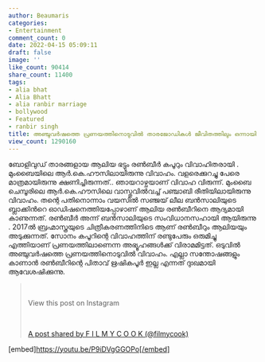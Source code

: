 ```yaml
---
author: Beaumaris
categories:
- Entertainment
comment_count: 0
date: 2022-04-15 05:09:11
draft: false
image: ''
like_count: 90414
share_count: 11400
tags:
- alia bhat
- Alia Bhatt
- alia ranbir marriage
- bollywood
- Featured
- ranbir singh
title: അഞ്ചുവർഷത്തെ പ്രണയത്തിനൊടുവിൽ താരജോഡികൾ ജീവിതത്തിലും ഒന്നായി
view_count: 1290160
---
```


ബോളിവുഡ് താരങ്ങളായ ആലിയ ഭട്ടും രണ്‍ബീര്‍ കപൂറും വിവാഹിതരായി . മുംബൈയിലെ ആര്‍.കെ.ഹൗസിലായിരുന്നു വിവാഹം. വളരെക്കുറച്ചു പേരെ മാത്രമായിരുന്നു ക്ഷണിച്ചിരുന്നത്.. ഞായറാഴ്ചയാണ് വിവാഹ വിരുന്ന്. മുംബൈ ചെമ്പൂരിലെ ആര്‍.കെ.ഹൗസിലെ വാസ്തുവില്‍വച്ച് പ‍ഞ്ചാബി രീതിയിലായിരുന്നു വിവാഹം. തന്റെ പതിനൊന്നാം വയസിൽ സഞ്ജയ് ലീല ബന്‍സാലിയുടെ ബ്ലാക്കിന്‍റെ ഓഡിഷനെത്തിയപ്പോഴാണ് ആലിയ രണ്‍ബീറിനെ ആദ്യമായി കാണുന്നത്. രണ്‍ബീര്‍ അന്ന് ബന്‍സാലിയുടെ സംവിധാനസഹായി ആയിരുന്നു . 2017ല്‍ ബ്രഹ്മാസ്ത്രയുടെ ചിത്രീകരണത്തിനിടെ ആണ് രൺബീറും ആലിയയും അടുക്കുന്നത്. സോനം കപൂറിന്റെ വിവാഹത്തിന് രണ്ടുപേരും ഒരുമിച്ചു എത്തിയാണ് പ്രണയത്തിലാണെന്ന അഭ്യൂഹങ്ങള്‍ക്ക് വിരാമമിട്ടത്. ഒടുവിൽ അഞ്ചുവര്‍ഷത്തെ പ്രണയത്തിനൊടുവില്‍ വിവാഹം. എല്ലാ സന്തോഷങ്ങളും കാണാൻ രൺബീറിന്റെ പിതാവ് ഋഷികപൂർ ഇല്ല എന്നത് ദുഃഖമായി ആവേശഷിക്കുന്നു. 

> &nbsp; 
> 
> View this post on Instagram
> 
> &nbsp; 
> 
> [A post shared by F I L M Y C O O K (@filmycook)](https://www.instagram.com/reel/CcW4lgTo_pU/?utm_source=ig_embed&utm_campaign=loading)

[embed]https://youtu.be/P9iDVgGGOPo[/embed]